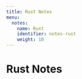 ```yaml
---
title: Rust Notes
menu:
  notes:
    name: Rust
    identifier: notes-rust
    weight: 10
---
```


# Rust Notes
